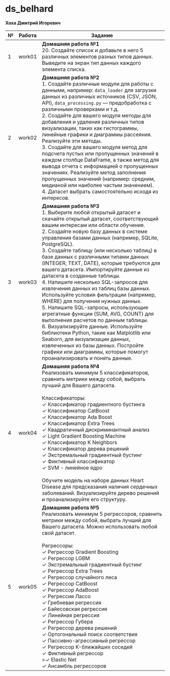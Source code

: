 # ds_belhard

**Хоха Дмитрий Игоревич**

| №  | Работа                                      | Задание |
|----|---------------------------------------------|---------|
| 1  | work01                                      | **Домашняя работа №1**<br>20. Создайте список и добавьте в него 5 различных элементов разных типов данных. Выведите на экран тип данных каждого элемента списка. |
| 2  | work02                                      | **Домашняя работа №2**<br>1. Создайте различные модули для работы с данными, например: `data_loader` для загрузки данных из различных источников (CSV, JSON, API), `data_processing.py` — предобработка с различными проверками и т.д.<br>2. Создайте для вашего модуля методы для добавления и удаления различных типов визуализации, таких как гистограммы, линейные графики и диаграммы рассеяния. Реализуйте эти методы.<br>3. Создайте для вашего модуля метод для подсчета пустых или пропущенных значений в каждом столбце DataFrame, а также метод для вывода отчета с информацией о пропущенных значениях. Реализуйте метод заполнения пропущенных значений (например: средним, медианой или наиболее частым значением).<br>4. Датасет выбрать самостоятельно исходя из интересов. |
| 3  | work03                                      | **Домашняя работа №3**<br>1. Выберите любой открытый датасет и скачайте открытый датасет, соответствующий вашим интересам или области обучения.<br>2. Создайте новую базу данных в системе управления базами данных (например, SQLite, PostgreSQL).<br>3. Создайте таблицу (или несколько таблиц) в базе данных с различными типами данных (INTEGER, TEXT, DATE), которые требуются для вашего датасета. Импортируйте данные из датасета в созданные таблицы.<br>4. Напишите несколько SQL-запросов для извлечения данных из таблиц базы данных. Используйте условия фильтрации (например, WHERE) для получения нужных данных.<br>5. Напишите SQL-запросы, использующие агрегатные функции (SUM, AVG, COUNT) для выполнения расчетов по данным таблицы.<br>6. Визуализируйте данные. Используйте библиотеки Python, такие как Matplotlib или Seaborn, для визуализации данных, извлеченных из базы данных. Постройте графики или диаграммы, которые помогут проанализировать и понять данные. |
| 4  | work04                                      | **Домашняя работа №4**<br>Реализовать минимум 5 классификаторов, сравнить метрики между собой, выбрать лучший для Вашего датасета.<br><br>Классификаторы:<br>✓ Классификатор градиентного бустинга<br>✓ Классификатор CatBoost<br>✓ Классификатор Ada Boost<br>✓ Классификатор Extra Trees<br>✓ Квадратичный дискриминантный анализ<br>✓ Light Gradient Boosting Machine<br>✓ Классификатор K Neighbors<br>✓ Классификатор дерева решений<br>✓ Экстремальный градиентный бустинг<br>✓ Фиктивный классификатор<br>✓ SVM - линейное ядро<br><br>Обучите модель на наборе данных Heart Disease для предсказания наличия сердечных заболеваний. Визуализируйте дерево решений и проанализируйте его структуру. |
| 5  | work05                                      | **Домашняя работа №5**<br>Реализовать минимум 5 регрессоров, сравнить метрики между собой, выбрать лучший для Вашего датасета. Можно использовать любой свой датасет.<br><br>Регрессоры:<br>✓ Регрессор Gradient Boosting<br>✓ Регрессор LGBM<br>✓ Экстремальный градиентный бустинг<br>✓ Регрессор Extra Trees<br>✓ Регрессор случайного леса<br>✓ Регрессор CatBoost<br>✓ Регрессор AdaBoost<br>✓ Регрессия Лассо<br>✓ Гребневая регрессия<br>✓ Байесовская регрессия<br>✓ Линейная регрессия<br>✓ Регрессор Губера<br>✓ Регрессор дерева решений<br>✓ Ортогональный поиск соответствия<br>✓ Пассивно-агрессивный регрессор<br>✓ Регрессор K-ближайших соседей<br>✓ Фиктивный регрессор<br>>✓ Elastic Net<br>✓ Ансамбль регрессоров |

